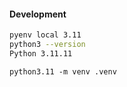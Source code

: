 #### Development

```bash
pyenv local 3.11
python3 --version
Python 3.11.11
```
```
python3.11 -m venv .venv
```